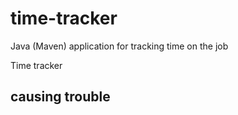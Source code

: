 # time-tracker
Java (Maven) application for tracking time on the job

Time tracker


## causing trouble